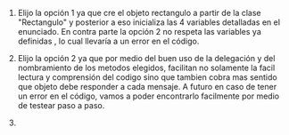 1) Elijo la opción 1 ya que cre el objeto rectangulo a partir de la clase "Rectangulo" y posterior a eso inicializa las 4 variables detalladas en el enunciado.
     En contra parte la opción 2 no respeta las variables ya definidas , lo cual llevaría a un error en el código.
     
2) Elijo la opción 2 ya que por medio del buen uso de la delegación y del nombramiento de los metodos elegidos, facilitan no solamente la facil lectura y comprensión del codigo  sino que tambien cobra mas sentido que  objeto debe responder a cada mensaje. A futuro en caso de tener un error en el código, vamos a poder encontrarlo facilmente por medio de testear paso a paso.

3) 
